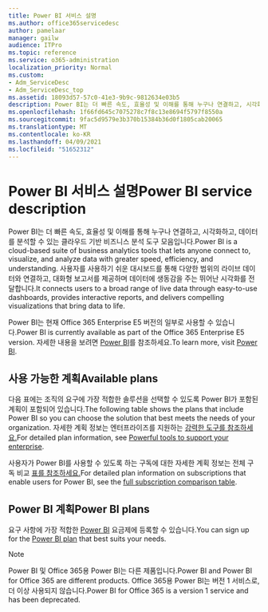 ```yaml
---
title: Power BI 서비스 설명
ms.author: office365servicedesc
author: pamelaar
manager: gailw
audience: ITPro
ms.topic: reference
ms.service: o365-administration
localization_priority: Normal
ms.custom:
- Adm_ServiceDesc
- Adm_ServiceDesc_top
ms.assetid: 18093d57-57c0-41e3-9b9c-9812634e03b5
description: Power BI는 더 빠른 속도, 효율성 및 이해를 통해 누구나 연결하고, 시각화하고, 데이터를 분석할 수 있는 클라우드 기반 비즈니스 분석 도구 모음입니다. 사용자를 사용하기 쉬운 대시보드를 통해 다양한 범위의 라이브 데이터와 연결하고, 대화형 보고서를 제공하며 데이터에 생동감을 주는 뛰어난 시각화를 전달합니다.
ms.openlocfilehash: 1f66fd645c7075278c7f8c13e8694f5797f8550a
ms.sourcegitcommit: 9fac5d9579e3b370b15384b36d0f1805cab20065
ms.translationtype: MT
ms.contentlocale: ko-KR
ms.lasthandoff: 04/09/2021
ms.locfileid: "51652312"
---
```

# <a name="power-bi-service-description"></a><span data-ttu-id="43803-104">Power BI 서비스 설명</span><span class="sxs-lookup"><span data-stu-id="43803-104">Power BI service description</span></span>

<span data-ttu-id="43803-105">Power BI는 더 빠른 속도, 효율성 및 이해를 통해 누구나 연결하고, 시각화하고, 데이터를 분석할 수 있는 클라우드 기반 비즈니스 분석 도구 모음입니다.</span><span class="sxs-lookup"><span data-stu-id="43803-105">Power BI is a cloud-based suite of business analytics tools that lets anyone connect to, visualize, and analyze data with greater speed, efficiency, and understanding.</span></span> <span data-ttu-id="43803-106">사용자를 사용하기 쉬운 대시보드를 통해 다양한 범위의 라이브 데이터와 연결하고, 대화형 보고서를 제공하며 데이터에 생동감을 주는 뛰어난 시각화를 전달합니다.</span><span class="sxs-lookup"><span data-stu-id="43803-106">It connects users to a broad range of live data through easy-to-use dashboards, provides interactive reports, and delivers compelling visualizations that bring data to life.</span></span>

<span data-ttu-id="43803-107">Power BI는 현재 Office 365 Enterprise E5 버전의 일부로 사용할 수 있습니다.</span><span class="sxs-lookup"><span data-stu-id="43803-107">Power BI is currently available as part of the Office 365 Enterprise E5 version.</span></span> <span data-ttu-id="43803-108">자세한 내용을 보려면 [Power BI](https://powerbi.microsoft.com/)를 참조하세요.</span><span class="sxs-lookup"><span data-stu-id="43803-108">To learn more, visit [Power BI](https://powerbi.microsoft.com/).</span></span>

## <a name="available-plans"></a><span data-ttu-id="43803-109">사용 가능한 계획</span><span class="sxs-lookup"><span data-stu-id="43803-109">Available plans</span></span>

<span data-ttu-id="43803-110">다음 표에는 조직의 요구에 가장 적합한 솔루션을 선택할 수 있도록 Power BI가 포함된 계획이 포함되어 있습니다.</span><span class="sxs-lookup"><span data-stu-id="43803-110">The following table shows the plans that include Power BI so you can choose the solution that best meets the needs of your organization.</span></span> <span data-ttu-id="43803-111">자세한 계획 정보는 엔터프라이즈를 지원하는 [강력한 도구를 참조하세요.](https://www.microsoft.com/microsoft-365/enterprise/compare-office-365-plans)</span><span class="sxs-lookup"><span data-stu-id="43803-111">For detailed plan information, see [Powerful tools to support your enterprise](https://www.microsoft.com/microsoft-365/enterprise/compare-office-365-plans).</span></span>

<span data-ttu-id="43803-112">사용자가 Power BI를 사용할 수 있도록 하는 구독에 대한 자세한 계획 정보는 전체 구독 비교 [표를 참조하세요.](https://go.microsoft.com/fwlink/?linkid=2139145)</span><span class="sxs-lookup"><span data-stu-id="43803-112">For detailed plan information on subscriptions that enable users for Power BI, see the [full subscription comparison table](https://go.microsoft.com/fwlink/?linkid=2139145).</span></span>
 
## <a name="power-bi-plans"></a><span data-ttu-id="43803-113">Power BI 계획</span><span class="sxs-lookup"><span data-stu-id="43803-113">Power BI plans</span></span>

<span data-ttu-id="43803-114">요구 사항에 가장 적합한 [Power BI](https://go.microsoft.com/fwlink/?LinkID=786854) 요금제에 등록할 수 있습니다.</span><span class="sxs-lookup"><span data-stu-id="43803-114">You can sign up for the [Power BI plan](https://go.microsoft.com/fwlink/?LinkID=786854) that best suits your needs.</span></span> 
  
> [!NOTE]
> <span data-ttu-id="43803-115">Power BI 및 Office 365용 Power BI는 다른 제품입니다.</span><span class="sxs-lookup"><span data-stu-id="43803-115">Power BI and Power BI for Office 365 are different products.</span></span> <span data-ttu-id="43803-116">Office 365용 Power BI는 버전 1 서비스로, 더 이상 사용되지 않습니다.</span><span class="sxs-lookup"><span data-stu-id="43803-116">Power BI for Office 365 is a version 1 service and has been deprecated.</span></span> 
  